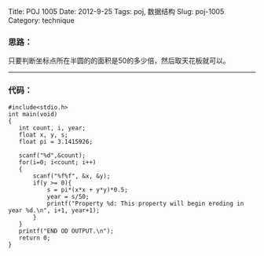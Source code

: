Title: POJ 1005
Date: 2012-9-25
Tags: poj, 数据结构
Slug: poj-1005
Category: technique

### 思路：

只要判断坐标点所在半圆的的面积是50的多少倍，然后取天花板就可以。
***
### 代码：

	#include<stdio.h>
	int main(void)
	{
	   int count, i, year;
	   float x, y, s;
	   float pi = 3.1415926;

	   scanf("%d",&count);
	   for(i=0; i<count; i++)
	   {
		   scanf("%f%f", &x, &y);
		   if(y >= 0){
		       s = pi*(x*x + y*y)*0.5;
		       year = s/50;
		       printf("Property %d: This property will begin eroding in year %d.\n", i+1, year+1);
		   }
	   }
	   printf("END OD OUTPUT.\n");
	   return 0;
	}
